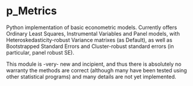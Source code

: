 p_Metrics
========

Python implementation of basic econometric models. Currently offers Ordinary Least Squares, Instrumental Variables and Panel  models, with Heteroskedasticity-robust Variance matrixes (as Default), as well as Bootstrapped Standard Errors and Cluster-robust standard errors (in particular, panel robust SE).

This module is -very- new and incipient, and thus there is absolutely no warranty the methods are correct (although many have been tested using other statistical programs) and many details are not yet implemented.
